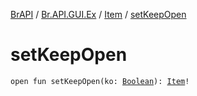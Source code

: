 [BrAPI](../../index.md) / [Br.API.GUI.Ex](../index.md) / [Item](index.md) / [setKeepOpen](./set-keep-open.md)

# setKeepOpen

`open fun setKeepOpen(ko: `[`Boolean`](https://kotlinlang.org/api/latest/jvm/stdlib/kotlin/-boolean/index.html)`): `[`Item`](index.md)`!`